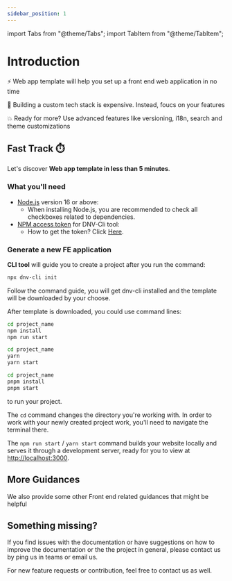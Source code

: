 ```yaml
---
sidebar_position: 1
---
```


import Tabs from "@theme/Tabs";
import TabItem from "@theme/TabItem";

# Introduction

⚡️ Web app template will help you set up a front end web application in no time

💸 Building a custom tech stack is expensive. Instead, foucs on your features

💥 Ready for more? Use advanced features like versioning, i18n, search and theme customizations

## Fast Track ⏱️

Let's discover **Web app template in less than 5 minutes**.

### What you'll need

- [Node.js](https://nodejs.org/en/download/) version 16 or above:
  - When installing Node.js, you are recommended to check all checkboxes related to dependencies.
- [NPM access token](./cli-tool.md) for DNV-Cli tool:
  - How to get the token? Click [Here](./cli-tool.md).

### Generate a new FE application

**CLI tool** will guide you to create a project after you run the command:

```bash
npx dnv-cli init
```

Follow the command guide, you will get dnv-cli installed and the template will be downloaded by your choose.

After template is downloaded, you could use command lines:

<Tabs>
<TabItem value="npm" label="npm">

```bash
cd project_name
npm install
npm run start
```

</TabItem>
<TabItem value="yarn" label="yarn">

```bash
cd project_name
yarn
yarn start
```

</TabItem>
<TabItem value="pnpm" label="pnpm">

```bash
cd project_name
pnpm install
pnpm start
```

</TabItem>
</Tabs>

to run your project.

The `cd` command changes the directory you're working with. In order to work with your newly created project work, you'll need to navigate the terminal there.

The `npm run start` / `yarn start` command builds your website locally and serves it through a development server, ready for you to view at [http://localhost:3000](http://localhost:3000).

## More Guidances

We also provide some other Front end related guidances that might be helpful

## Something missing?

If you find issues with the documentation or have suggestions on how to improve the documentation or the the project in general, please contact us by ping us in teams or email us.

For new feature requests or contribution, feel free to contact us as well.
